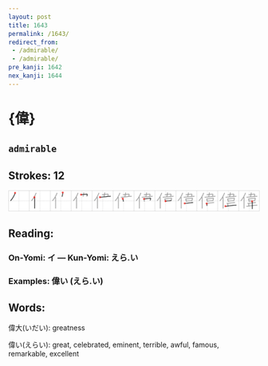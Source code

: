 ```yaml
---
layout: post
title: 1643
permalink: /1643/
redirect_from:
 - /admirable/
 - /admirable/
pre_kanji: 1642
nex_kanji: 1644
---
```


# {偉}

## `admirable`

## Strokes: 12

<div class="stroke"><img src="../images/E58189.png" /></div>

## Reading:

### On-Yomi: イ &mdash; Kun-Yomi: えら.い

### Examples: 偉い (えら.い)

## Words:

偉大(いだい): greatness

偉い(えらい): great, celebrated, eminent, terrible, awful, famous, remarkable, excellent
